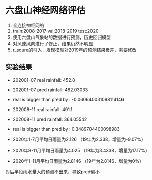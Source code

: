 # 六盘山神经网络评估
1. 全连接神经网络
2. train:2008-2017  val:2018-2019  test:2020
3. 使用六盘山气象站的数据进行预测，历史回归模型
4. 对风速风向进行了修正，结果仍然不明显
5. r_squre的引入，发现模型对2019年的预测结果极差，需要修改

## 实验结果
* 202001-07 real rainfall:  452.8 
* 202001-07 pred rainfall:  482.03033 
* real is bigger than pred by : -0.060640031098114146  
* 202008-11 real rainfall:  491.1 
* 202008-11 pred rainfall:  364.05542 
* real is bigger than pred by : 0.3489704400098983 

* 2020年1-7月平均日雨量为2.126 （19年为2.338，增量为-9.07%）
* 2020年8-11月平均日雨量为4.025 （19年为3.4338，增量为17.17%）
* 2020年1-11月平均日雨量为2.8146 （19年为2.8146，增量为0%）


对后半段雨水量大的预测不出来，导致pred偏小

